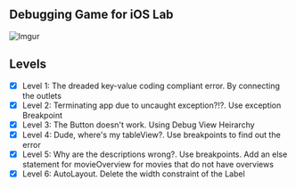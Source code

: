 ## Debugging Game for iOS Lab

![Imgur](http://i.imgur.com/oQbQLf9.png)

## Levels
- [x] Level 1: The dreaded key-value coding compliant error. By connecting the outlets
- [x] Level 2: Terminating app due to uncaught exception?!?. Use exception Breakpoint
- [x] Level 3: The Button doesn't work. Using Debug View Heirarchy
- [x] Level 4: Dude, where's my tableView?. Use breakpoints to find out the error
- [x] Level 5: Why are the descriptions wrong?. Use breakpoints. Add an else statement for movieOverview for movies that do not have overviews
- [x] Level 6: AutoLayout. Delete the width constraint of the Label
